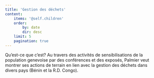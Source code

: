 ```yaml
---
title: 'Gestion des déchets'
content:
    items: '@self.children'
    order:
        by: date
        dir: desc
    limit: 5
    pagination: true
---
```


Qu’est-ce que c’est?
Au travers des activités de sensibilisations de la population genevoise par des conférences et des exposés, Palmier veut montrer ses actions de terrain en lien avec la gestion des déchets dans divers pays (Bénin et la R.D. Congo).
